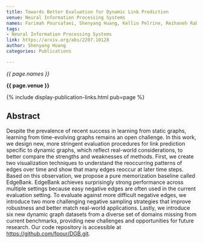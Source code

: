 ```yaml
---
title: Towards Better Evaluation for Dynamic Link Prediction
venue: Neural Information Processing Systems
names: Farimah Poursafaei, Shenyang Huang, Kellin Pelrine, Reihaneh Rabbany
tags:
- Neural Information Processing Systems
link: https://arxiv.org/abs/2207.10128
author: Shenyang Huang
categories: Publications

---
```


*{{ page.names }}*

**{{ page.venue }}**

{% include display-publication-links.html pub=page %}

## Abstract

Despite the prevalence of recent success in learning from static graphs, learning from time-evolving graphs remains an open challenge. In this work, we design new, more stringent evaluation procedures for link prediction specific to dynamic graphs, which reflect real-world considerations, to better compare the strengths and weaknesses of methods. First, we create two visualization techniques to understand the reoccurring patterns of edges over time and show that many edges reoccur at later time steps. Based on this observation, we propose a pure memorization baseline called EdgeBank. EdgeBank achieves surprisingly strong performance across multiple settings because easy negative edges are often used in the current evaluation setting. To evaluate against more difficult negative edges, we introduce two more challenging negative sampling strategies that improve robustness and better match real-world applications. Lastly, we introduce six new dynamic graph datasets from a diverse set of domains missing from current benchmarks, providing new challenges and opportunities for future research. Our code repository is accessible at https://github.com/fpour/DGB.git.